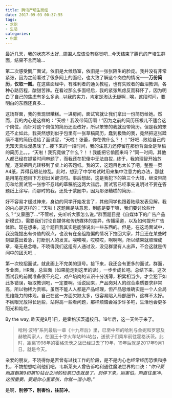 ```yaml
---
title: 腾讯产培生面经
date: 2017-09-03 00:37:55
tags:
- 求职
- 生活
categories:
- 积累 
---
```

最近几天，我的状态不太好...周围人应该没有察觉吧...今天结束了腾讯的产培生群面，结果不言而喻...

第二次感受鹅厂面试，依旧是大候场室，依旧是一张张陌生的脸庞。我并没有非常紧张，因为之前看过了很多网上的面经，也大致了解这个岗位的情况——**万份简历，仅取一瓢**。在这些面经中，有胜利者的通关教程，也有失败者的血泪教训，各种心路历程，酸甜苦辣。在看过那么多面经后，我的紧张焦虑反而释怀了，因为明白了自己的焦虑有多么多余...以我的实力，肯定是淘汰无疑啊...唉，这段时间，要明白的东西还真多...

这场群面，我的表现很糟糕。一进房间，面试官就让我们拿出一份简历给她。然而，我的内心是这样的：“天啦！我没带简历啊！”因为之前的简历压根儿不适合这个岗位，而针对这个岗位的简历还没改好，所以笨笨的我就没带简历。但是我的笨还不止如此，我突然想到似乎包里有一张草稿简历，蠢到极致的我，竟然把这张蹂躏不堪的简历递给了面试官，“天啦！张蕾，你在做什么？！！”好吧...败给自己的无知天真烂漫愚昧了...接下来的一段时间，我的注意力还停留在那份背面全是草稿的简历上。。。“天啦！我究竟做了什么？！！我能把它偷回来吗？”同一时间，其他人都已经在抓紧时间审题了，而我还在犯傻中无法自拔...终于，我的理智开始苏醒，逐渐把目光转移到了桌上的答题纸。我的天，这题目也太长了吧，整整一页A4纸，弄得我眼花缭乱。此时，想到了中学考试时用来集中注意力的办法，那就是用笔在题目下方划出关键词句。事后想起，这是我犯下的第三个大错，继没带简历和给面试官一张惨不忍睹的草稿纸这两大错后。面试官已经事先说明过不要在答题纸上涂写，而那时的我，还处于蒙圈中，因为那张糟糕的简历...

好不容易才缓过神来，身边的同学开始发言了，其他同学也跟着陆续发表见解。我的内心是这样的：“天啦！这题目是啥意思，到底是要干嘛，我们要讨论些什么？”又蒙圈了...“不管啦，先听听大家怎么说。”群面题目是《自媒体下的广告产品新模式》，需要我们讨论自媒体和传统媒体的差异，传播渠道，以及如何提升广告体验。现在想来，这个题目我其实是能够说出一些东西的。但是，在这场面试中，我没能提出有价值的观点，也没有在全组跑偏的情况下拉回大家，并且还在某些时刻显露出着急，打断别人的发言。唉唉唉，哎哎哎，啊啊啊，所以结果就顺理成章，毫无悬念咯，不晓得我们这组有人通过没，没见群里有人出声，不会这就是传闻中的团灭吧...

第一次校招面试，就此画上不完美的逗号。接下来，我还会有更多的面试，群面，专业面，HR面，总监面（如果能走到这里的话），一步步成长吧。总结下来，这次面试我的前期准备很不充足，对产培岗的认识十分浅薄，积累相当少，才会犯下如此多错误，吸取教训吧，一定要啊。话说回来，产品岗对人的综合素质要求非常高，所以物稀为贵嘛。虽然不能人人都是产品经理，但产品思维确实是一个人全局思维能力的体现。自己在这一方面欠缺太多，很容易陷入局部细节，这样不太好。不妨眼光放得长远些，站得高一些看问题，那样烦恼会减少许多吧，生活也会更多阳光和灿烂。

By the way, 昨天是9月1日，是霍格沃茨返校日。19年后，这一天终于来了。

>哈利·波特”系列最后一章《十九年后》里，已至中年的哈利与金妮和罗恩及赫敏两家人，在国王十字火车站9¾站台，送孩子们乘车前往霍格沃茨。此时，距离1998年的霍格沃茨之战已经过去了19年，19年后就是2017年9月1日。就是今天。

亲爱的朋友，不晓得你是否曾有过找工作的阶段，是不是内心也经常经历恐惧和挣扎，不妨想想哈利他们吧。韦斯莱夫人曾告诉哈利通往魔法世界的口诀：“*你只要照直朝第9和第10站台之间的检票口走就是了。别停下来，别害怕，照直往里冲，这很重要。要是你心里紧张，你就一溜小跑。*”

是啊，**别停下，别害怕，往前冲**。